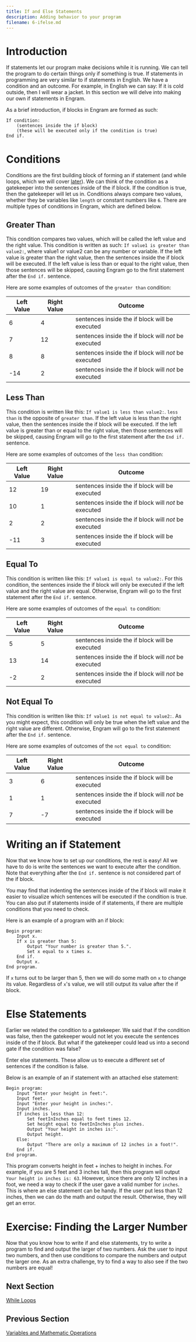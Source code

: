 ```yaml
---
title: If and Else Statements
description: Adding behavior to your program
filename: 6-ifelse.md
---
```


# Introduction
If statements let our program make decisions while it is running. We can tell the program to do certain things only if something is true. If statements in programming are very similar to if statements in English. We have a condition and an outcome. For example, in English we can say: If it is cold outside, then I will wear a jacket. In this section we will delve into making our own if statements in Engram.

As a brief introduction, if blocks in Engram are formed as such:
```
If condition:
	(sentences inside the if block)
	(these will be executed only if the condition is true)
End if.
```

# Conditions
Conditions are the first building block of forming an if statement (and while loops, which we will cover [later](7-while.md)). We can think of the condition as a gatekeeper into the sentences inside of the if block. If the condition is true, then the gatekeeper will let us in. Conditions always compare two values, whether they be variables like `length` or constant numbers like `6`. There are multiple types of conditions in Engram, which are defined below.

## Greater Than
This condition compares two values, which will be called the left value and the right value. This condition is written as such: `If value1 is greater than value2:`, where value1 or value2 can be any number or variable. If the left value is greater than the right value, then the sentences inside the if block will be executed. If the left value is less than or equal to the right value, then those sentences will be skipped, causing Engram go to the first statement after the `End if.` sentence.

Here are some examples of outcomes of the `greater than` condition:

| Left Value | Right Value | Outcome |
| ---------- | ----------- | ------- |
| 6 | 4 | sentences inside the if block will be executed |
| 7 | 12 | sentences inside the if block will *not* be executed |
| 8 | 8 | sentences inside the if block will *not* be executed |
| -14 | 2 | sentences inside the if block will *not* be executed |

## Less Than
This condition is written like this: `If value1 is less than value2:`. `less than` is the opposite of `greater than`. If the left value is less than the right value, then the sentences inside the if block will be executed. If the left value is greater than or equal to the right value, then those sentences will be skipped, causing Engram will go to the first statement after the `End if.` sentence.

Here are some examples of outcomes of the `less than` condition:

| Left Value | Right Value | Outcome |
| ---------- | ----------- | ------- |
| 12 | 19 | sentences inside the if block will be executed |
| 10 | 1 | sentences inside the if block will *not* be executed |
| 2 | 2 | sentences inside the if block will *not* be executed |
| -11 | 3 | sentences inside the if block will be executed |

## Equal To
This condition is written like this: `If value1 is equal to value2:`. For this condition, the sentences inside the if block will only be executed if the left value and the right value are equal. Otherwise, Engram will go to the first statement after the `End if.` sentence.

Here are some examples of outcomes of the `equal to` condition:

| Left Value | Right Value | Outcome |
| ---------- | ----------- | ------- |
| 5 | 5 | sentences inside the if block will be executed |
| 13 | 14 | sentences inside the if block will *not* be executed |
| -2 | 2 | sentences inside the if block will *not* be executed |

## Not Equal To
This condition is written like this: `If value1 is not equal to value2:`. As you might expect, this condition will only be true when the left value and the right value are different. Otherwise, Engram will go to the first statement after the `End if.` sentence.

Here are some examples of  outcomes of the `not equal to` condition:

| Left Value | Right Value | Outcome |
| ---------- | ----------- | ------- |
| 3 | 6 | sentences inside the if block will be executed |
| 1 | 1 | sentences inside the if block will *not* be executed |
| 7 | -7 | sentences inside the if block will be executed |

# Writing an if Statement
Now that we know how to set up our conditions, the rest is easy! All we have to do is write the sentences we want to execute after the condition. Note that everything after the `End if.` sentence is not considered part of the if block. 

You may find that indenting the sentences inside of the if block will make it easier to visualize which sentences will be executed if the condition is true. You can also put if statements inside of if statements, if there are multiple conditions that you need to check.

Here is an example of a program with an if block:
```
Begin program:
	Input x.
	If x is greater than 5:
		Output "Your number is greater than 5.".
		Set x equal to x times x.
	End if.
	Output x.
End program.
```

If `x` turns out to be larger than 5, then we will do some math on `x` to change its value. Regardless of `x`'s value, we will still output its value after the if block.

# Else Statements
Earlier we related the condition to a gatekeeper. We said that if the condition was false, then the gatekeeper would not let you execute the sentences inside of the if block. But what if the gatekeeper could lead us into a second gate if the condition was false?

Enter else statements. These allow us to execute a different set of sentences if the condition is false.

Below is an example of an if statement with an attached else statement:
```
Begin program:
	Input "Enter your height in feet:".
	Input feet.
	Input "Enter your height in inches:".
	Input inches.
	If inches is less than 12:
		Set feetInInches equal to feet times 12.
		Set height equal to feetInInches plus inches.
		Output "Your height in inches is:".
		Output height.
	Else:
		Output "There are only a maximum of 12 inches in a foot!".
	End if.
End program.
```

This program converts height in feet + inches to height in inches. For example, if you are 5 feet and 3 inches tall, then this program will output `Your height in inches is: 63`. However, since there are only 12 inches in a foot, we need a way to check if the user gave a valid number for `inches`. This is where an else statement can be handy. If the user put less than 12 inches, then we can do the math and output the result. Otherwise, they will get an error.

# Exercise: Finding the Larger Number
Now that you know how to write if and else statements, try to write a program to find and output the larger of two numbers. Ask the user to input two numbers, and then use conditions to compare the numbers and output the larger one. As an extra challenge, try to find a way to also see if the two numbers are equal!

## Next Section
[While Loops](7-while.md)

## Previous Section
[Variables and Mathematic Operations](5-variables.md)
